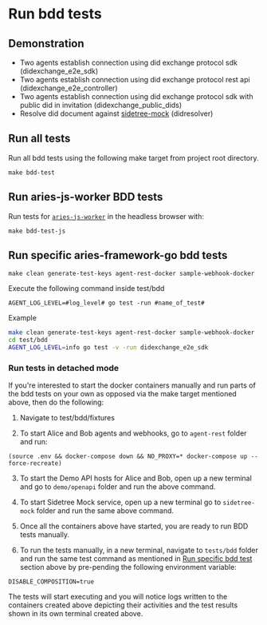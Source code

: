 # Run bdd tests

## Demonstration
- Two agents establish connection using did exchange protocol sdk (didexchange_e2e_sdk)
- Two agents establish connection using did exchange protocol rest api (didexchange_e2e_controller)
- Two agents establish connection using did exchange protocol sdk with public did in invitation (didexchange_public_dids)
- Resolve did document against [sidetree-mock](https://github.com/trustbloc/sidetree-mock)  (didresolver)


## Run all tests
Run all bdd tests using the following make target from project root directory.

`make bdd-test`

## Run aries-js-worker BDD tests

Run tests for [`aries-js-worker`](../../cmd/aries-js-worker) in the headless browser with:

```
make bdd-test-js
```

## Run specific aries-framework-go bdd tests
`make clean generate-test-keys agent-rest-docker sample-webhook-docker`

Execute the following command inside test/bdd

`AGENT_LOG_LEVEL=#log_level# go test -run #name_of_test#`

Example
```bash
make clean generate-test-keys agent-rest-docker sample-webhook-docker
cd test/bdd
AGENT_LOG_LEVEL=info go test -v -run didexchange_e2e_sdk
```

### Run tests in detached mode

If you're interested to start the docker containers manually and run parts of the bdd tests on your own as opposed
via the make target mentioned above, then do the following:

1. Navigate to test/bdd/fixtures

2. To start Alice and Bob agents and webhooks, go to `agent-rest` folder and run:
```shell script
(source .env && docker-compose down && NO_PROXY=* docker-compose up --force-recreate)
```
   
3. To start the Demo API hosts for Alice and Bob, open up a new terminal and go to `demo/openapi` folder and run the 
above command.

4. To start Sidetree Mock service, open up a new terminal go to `sidetree-mock` folder and run the same above command.

5. Once all the containers above have started, you are ready to run BDD tests manually.

6. To run the tests manually, in a new terminal, navigate to `tests/bdd` folder and run the same test command as mentioned in 
[Run specific bdd test](#Run-specific-bdd-test) section above by pre-pending the following environment variable:
```shell script
DISABLE_COMPOSITION=true
``` 
The tests will start executing and you will notice logs written to the containers created above depicting 
their activities and the test results shown in its own terminal created above.

